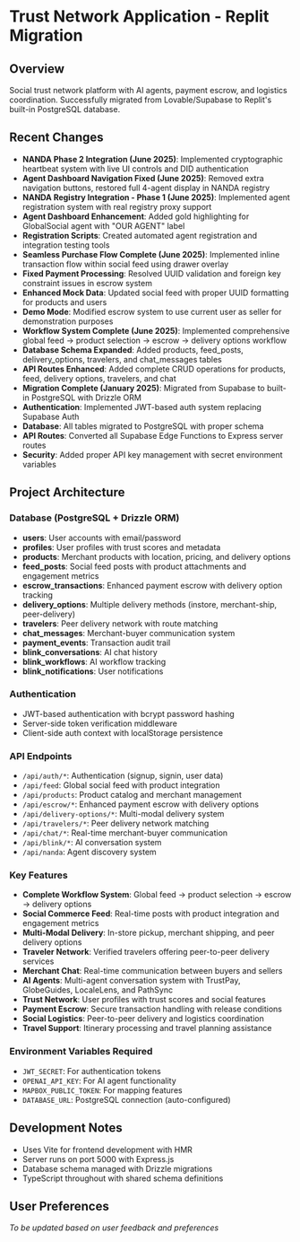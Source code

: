 # Trust Network Application - Replit Migration

## Overview
Social trust network platform with AI agents, payment escrow, and logistics coordination. Successfully migrated from Lovable/Supabase to Replit's built-in PostgreSQL database.

## Recent Changes
- **NANDA Phase 2 Integration (June 2025)**: Implemented cryptographic heartbeat system with live UI controls and DID authentication
- **Agent Dashboard Navigation Fixed (June 2025)**: Removed extra navigation buttons, restored full 4-agent display in NANDA registry
- **NANDA Registry Integration - Phase 1 (June 2025)**: Implemented agent registration system with real registry proxy support
- **Agent Dashboard Enhancement**: Added gold highlighting for GlobalSocial agent with "OUR AGENT" label
- **Registration Scripts**: Created automated agent registration and integration testing tools
- **Seamless Purchase Flow Complete (June 2025)**: Implemented inline transaction flow within social feed using drawer overlay
- **Fixed Payment Processing**: Resolved UUID validation and foreign key constraint issues in escrow system
- **Enhanced Mock Data**: Updated social feed with proper UUID formatting for products and users
- **Demo Mode**: Modified escrow system to use current user as seller for demonstration purposes
- **Workflow System Complete (June 2025)**: Implemented comprehensive global feed → product selection → escrow → delivery options workflow
- **Database Schema Expanded**: Added products, feed_posts, delivery_options, travelers, and chat_messages tables
- **API Routes Enhanced**: Added complete CRUD operations for products, feed, delivery options, travelers, and chat
- **Migration Complete (January 2025)**: Migrated from Supabase to built-in PostgreSQL with Drizzle ORM
- **Authentication**: Implemented JWT-based auth system replacing Supabase Auth
- **Database**: All tables migrated to PostgreSQL with proper schema
- **API Routes**: Converted all Supabase Edge Functions to Express server routes
- **Security**: Added proper API key management with secret environment variables

## Project Architecture

### Database (PostgreSQL + Drizzle ORM)
- **users**: User accounts with email/password
- **profiles**: User profiles with trust scores and metadata
- **products**: Merchant products with location, pricing, and delivery options
- **feed_posts**: Social feed posts with product attachments and engagement metrics
- **escrow_transactions**: Enhanced payment escrow with delivery option tracking
- **delivery_options**: Multiple delivery methods (instore, merchant-ship, peer-delivery)
- **travelers**: Peer delivery network with route matching
- **chat_messages**: Merchant-buyer communication system
- **payment_events**: Transaction audit trail
- **blink_conversations**: AI chat history
- **blink_workflows**: AI workflow tracking
- **blink_notifications**: User notifications

### Authentication
- JWT-based authentication with bcrypt password hashing
- Server-side token verification middleware
- Client-side auth context with localStorage persistence

### API Endpoints
- `/api/auth/*`: Authentication (signup, signin, user data)
- `/api/feed`: Global social feed with product integration
- `/api/products`: Product catalog and merchant management
- `/api/escrow/*`: Enhanced payment escrow with delivery options
- `/api/delivery-options/*`: Multi-modal delivery system
- `/api/travelers/*`: Peer delivery network matching
- `/api/chat/*`: Real-time merchant-buyer communication
- `/api/blink/*`: AI conversation system
- `/api/nanda`: Agent discovery system

### Key Features
- **Complete Workflow System**: Global feed → product selection → escrow → delivery options
- **Social Commerce Feed**: Real-time posts with product integration and engagement metrics
- **Multi-Modal Delivery**: In-store pickup, merchant shipping, and peer delivery options
- **Traveler Network**: Verified travelers offering peer-to-peer delivery services
- **Merchant Chat**: Real-time communication between buyers and sellers
- **AI Agents**: Multi-agent conversation system with TrustPay, GlobeGuides, LocaleLens, and PathSync
- **Trust Network**: User profiles with trust scores and social features
- **Payment Escrow**: Secure transaction handling with release conditions
- **Social Logistics**: Peer-to-peer delivery and logistics coordination
- **Travel Support**: Itinerary processing and travel planning assistance

### Environment Variables Required
- `JWT_SECRET`: For authentication tokens
- `OPENAI_API_KEY`: For AI agent functionality
- `MAPBOX_PUBLIC_TOKEN`: For mapping features
- `DATABASE_URL`: PostgreSQL connection (auto-configured)

## Development Notes
- Uses Vite for frontend development with HMR
- Server runs on port 5000 with Express.js
- Database schema managed with Drizzle migrations
- TypeScript throughout with shared schema definitions

## User Preferences
*To be updated based on user feedback and preferences*